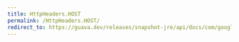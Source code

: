 ```yaml
---
title: HttpHeaders.HOST
permalink: /HttpHeaders.HOST/
redirect_to: https://guava.dev/releases/snapshot-jre/api/docs/com/google/common/net/HttpHeaders.html#HOST
---
```

